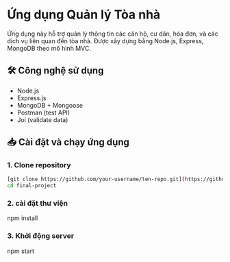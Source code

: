 # Ứng dụng Quản lý Tòa nhà

Ứng dụng này hỗ trợ quản lý thông tin các căn hộ, cư dân, hóa đơn, và các dịch vụ liên quan đến tòa nhà. Được xây dựng bằng Node.js, Express, MongoDB theo mô hình MVC.

## 🛠 Công nghệ sử dụng

- Node.js
- Express.js
- MongoDB + Mongoose
- Postman (test API)
- Joi (validate data)
## 📥 Cài đặt và chạy ứng dụng

### 1. Clone repository

```bash
[git clone https://github.com/your-username/ten-repo.git](https://github.com/quang-nam/final-project-.git)
cd final-project
```
### 2. cài đặt thư viện 
npm install
### 3. Khởi động server
npm start 
